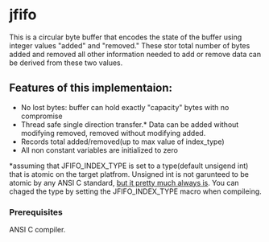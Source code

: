 # jfifo

This is a circular byte buffer that encodes the state of the buffer using integer values "added" and "removed."
These stor total number of bytes added and removed all other information needed to add or remove data can be derived from these two values. 

## Features of this implementaion:
  * No lost bytes: buffer can hold exactly "capacity" bytes with no compromise
  * Thread safe single direction transfer.* Data can be added without modifying removed, removed without modifying added.
  * Records total added/removed(up to max value of index_type)
  * All non constant variables are initialized to zero

*assuming that JFIFO_INDEX_TYPE is set to a type(default unsigend int) that is atomic on the target platfrom. Unsigned int is not garunteed to be atomic by any ANSI C standard, [but it pretty much always is](https://www.gnu.org/software/libc/manual/html_node/Atomic-Types.html). You can chaged the type by setting the JFIFO_INDEX_TYPE macro when compileing.

### Prerequisites
ANSI C compiler.


